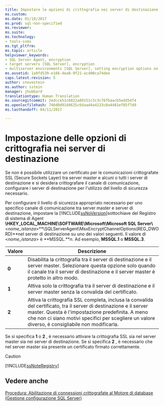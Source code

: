 ```yaml
---
title: Impostare le opzioni di crittografia nei server di destinazione | Microsoft Docs
ms.custom: 
ms.date: 01/19/2017
ms.prod: sql-non-specified
ms.reviewer: 
ms.suite: 
ms.technology:
- tools-ssms
ms.tgt_pltfrm: 
ms.topic: article
helpviewer_keywords:
- SQL Server Agent, encryption
- target servers [SQL Server], encryption
- multiserver environments [SQL Server], setting encryption options on target servers
ms.assetid: 1a9fd539-e166-4ea8-9f21-ac400ca74dee
caps.latest.revision: 5
author: stevestein
ms.author: sstein
manager: jhubbard
translationtype: Human Translation
ms.sourcegitcommit: 2edcce51c6822a89151c3c3c76fbaacb5edd54f4
ms.openlocfilehash: 746d0d91d4625c6daad4a4133c0a4481ef85f7d9
ms.lasthandoff: 04/11/2017

---
```

# <a name="set-encryption-options-on-target-servers"></a>Impostazione delle opzioni di crittografia nei server di destinazione
Se non è possibile utilizzare un certificato per le comunicazioni crittografate SSL (Secure Sockets Layer) tra server master e alcuni o tutti i server di destinazione e si desidera crittografare il canale di comunicazione, configurare i server di destinazione per l'utilizzo del livello di sicurezza necessario.  
  
Per configurare il livello di sicurezza appropriato necessario per uno specifico canale di comunicazione tra server master e server di destinazione, impostare la [!INCLUDE[ssNoVersion](../../includes/ssnoversion_md.md)]sottochiave del Registro di sistema di Agent **\HKEY_LOCAL_MACHINE\SOFTWARE\Microsoft\Microsoft SQL Server\\**\<*nome_istanza*>**\SQLServerAgent\MsxEncryptChannelOptions(REG_DWORD)**nel server di destinazione su uno dei valori seguenti. Il valore di \<*nome_istanza*> è **MSSQL.***n*. Ad esempio, **MSSQL.1** o **MSSQL.3**.  
  
|Valore|Descrizione|  
|---------|---------------|  
|**0**|Disabilita la crittografia tra il server di destinazione e il server master. Selezionare questa opzione solo quando il canale tra il server di destinazione e il server master è protetto in altro modo.|  
|**1**|Attiva solo la crittografia tra il server di destinazione e il server master senza la convalida del certificato.|  
|**2**|Attiva la crittografia SSL completa, inclusa la convalida del certificato, tra il server di destinazione e il server master. Questa è l'impostazione predefinita. A meno che non ci siano motivi specifici per scegliere un valore diverso, è consigliabile non modificarla.|  
  
Se si specifica **1** o **2** , è necessario attivare la crittografia SSL sia nel server master sia nei server di destinazione. Se si specifica **2** , è necessario che nel server master sia presente un certificato firmato correttamente.  
  
> [!CAUTION]  
> [!INCLUDE[ssNoteRegistry](../../includes/ssnoteregistry_md.md)]  
  
## <a name="see-also"></a>Vedere anche  
[Procedura: Abilitazione di connessioni crittografate al Motore di database (Gestione configurazione SQL Server)](http://msdn.microsoft.com/en-us/e1e55519-97ec-4404-81ef-881da3b42006)  
  

